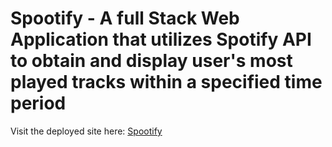 # Spootify - A full Stack Web Application that utilizes Spotify API to obtain and display user's most played tracks within a specified time period

Visit the deployed site here: [Spootify](https://spootifyit.herokuapp.com/)
